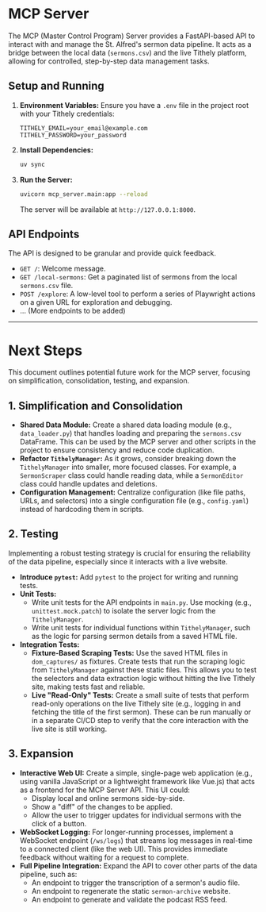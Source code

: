 # MCP Server

The MCP (Master Control Program) Server provides a FastAPI-based API to interact with and manage the St. Alfred's sermon data pipeline. It acts as a bridge between the local data (`sermons.csv`) and the live Tithely platform, allowing for controlled, step-by-step data management tasks.

## Setup and Running

1.  **Environment Variables:** Ensure you have a `.env` file in the project root with your Tithely credentials:
    ```
    TITHELY_EMAIL=your_email@example.com
    TITHELY_PASSWORD=your_password
    ```

2.  **Install Dependencies:**
    ```bash
    uv sync
    ```

3.  **Run the Server:**
    ```bash
    uvicorn mcp_server.main:app --reload
    ```
    The server will be available at `http://127.0.0.1:8000`.

## API Endpoints

The API is designed to be granular and provide quick feedback.

*   `GET /`: Welcome message.
*   `GET /local-sermons`: Get a paginated list of sermons from the local `sermons.csv` file.
*   `POST /explore`: A low-level tool to perform a series of Playwright actions on a given URL for exploration and debugging.
*   ... (More endpoints to be added)

---

# Next Steps

This document outlines potential future work for the MCP server, focusing on simplification, consolidation, testing, and expansion.

## 1. Simplification and Consolidation

*   **Shared Data Module:** Create a shared data loading module (e.g., `data_loader.py`) that handles loading and preparing the `sermons.csv` DataFrame. This can be used by the MCP server and other scripts in the project to ensure consistency and reduce code duplication.
*   **Refactor `TithelyManager`:** As it grows, consider breaking down the `TithelyManager` into smaller, more focused classes. For example, a `SermonScraper` class could handle reading data, while a `SermonEditor` class could handle updates and deletions.
*   **Configuration Management:** Centralize configuration (like file paths, URLs, and selectors) into a single configuration file (e.g., `config.yaml`) instead of hardcoding them in scripts.

## 2. Testing

Implementing a robust testing strategy is crucial for ensuring the reliability of the data pipeline, especially since it interacts with a live website.

*   **Introduce `pytest`:** Add `pytest` to the project for writing and running tests.
*   **Unit Tests:**
    *   Write unit tests for the API endpoints in `main.py`. Use mocking (e.g., `unittest.mock.patch`) to isolate the server logic from the `TithelyManager`.
    *   Write unit tests for individual functions within `TithelyManager`, such as the logic for parsing sermon details from a saved HTML file.
*   **Integration Tests:**
    *   **Fixture-Based Scraping Tests:** Use the saved HTML files in `dom_captures/` as fixtures. Create tests that run the scraping logic from `TithelyManager` against these static files. This allows you to test the selectors and data extraction logic without hitting the live Tithely site, making tests fast and reliable.
    *   **Live "Read-Only" Tests:** Create a small suite of tests that perform read-only operations on the live Tithely site (e.g., logging in and fetching the title of the first sermon). These can be run manually or in a separate CI/CD step to verify that the core interaction with the live site is still working.

## 3. Expansion

*   **Interactive Web UI:** Create a simple, single-page web application (e.g., using vanilla JavaScript or a lightweight framework like Vue.js) that acts as a frontend for the MCP Server API. This UI could:
    *   Display local and online sermons side-by-side.
    *   Show a "diff" of the changes to be applied.
    *   Allow the user to trigger updates for individual sermons with the click of a button.
*   **WebSocket Logging:** For longer-running processes, implement a WebSocket endpoint (`/ws/logs`) that streams log messages in real-time to a connected client (like the web UI). This provides immediate feedback without waiting for a request to complete.
*   **Full Pipeline Integration:** Expand the API to cover other parts of the data pipeline, such as:
    *   An endpoint to trigger the transcription of a sermon's audio file.
    *   An endpoint to regenerate the static `sermon-archive` website.
    *   An endpoint to generate and validate the podcast RSS feed.
